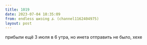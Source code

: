```yaml
---
title: 1019
date: 2023-07-04 18:35:09
from: endless шизing ⍼ (channel1162404975)
layout: post
---
```


прибыли ещё 3 июля в 6 утра, но инета отправить не было, хехе
